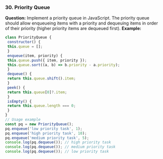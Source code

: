 ### 30. Priority Queue 
**Question:** 
Implement a priority queue in JavaScript. The priority queue should allow enqueueing items with a priority and dequeuing items in order of their priority (higher priority items are dequeued first). 
**Example:** 
```javascript 
class PriorityQueue { 
 constructor() { 
 this.queue = []; 
 } 
 enqueue(item, priority) { 
 this.queue.push({ item, priority }); 
 this.queue.sort((a, b) => b.priority - a.priority); 
 } 
 dequeue() { 
 return this.queue.shift().item; 
 } 
 peek() { 
 return this.queue[0]?.item; 
 } 
 isEmpty() { 
 return this.queue.length === 0; 
 } 
} 
// Usage example 
const pq = new PriorityQueue(); 
pq.enqueue('low priority task', 1); 
pq.enqueue('high priority task', 10); 
pq.enqueue('medium priority task', 5); 
console.log(pq.dequeue()); // high priority task 
console.log(pq.dequeue()); // medium priority task 
console.log(pq.dequeue()); // low priority task 
``` 
